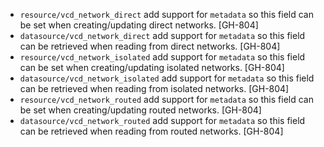 * `resource/vcd_network_direct` add support for `metadata` so this field can be set when creating/updating direct networks. [GH-804]
* `datasource/vcd_network_direct` add support for `metadata` so this field can be retrieved when reading from direct networks. [GH-804]
* `resource/vcd_network_isolated` add support for `metadata` so this field can be set when creating/updating isolated networks. [GH-804]
* `datasource/vcd_network_isolated` add support for `metadata` so this field can be retrieved when reading from isolated networks. [GH-804]
* `resource/vcd_network_routed` add support for `metadata` so this field can be set when creating/updating routed networks. [GH-804]
* `datasource/vcd_network_routed` add support for `metadata` so this field can be retrieved when reading from routed networks. [GH-804]
